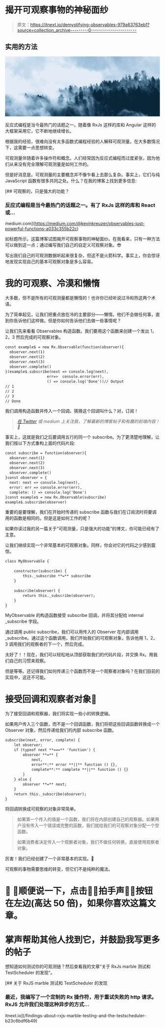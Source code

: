 # 揭开可观察事物的神秘面纱

> 原文：<https://itnext.io/demystifying-observables-979a63763eb1?source=collection_archive---------0----------------------->

## 实用的方法

![](img/94eeeec4ecb5bbb4af763b00c57a8fd2.png)

反应式编程是当今最热门的话题之一。随着像 RxJs 这样的库和 Angular 这样的大框架采用它，它不断地继续增长。

根据我的经验，很难向没有太多函数式编程经验的人解释可观测量。在大多数情况下，这需要一点思想转变。

可观测量伴随着许多操作符和概念。人们经常因为反应式编程而过度紧张，因为他们从来没有完全理解可观测量是如何工作的。

但是好消息是。可观测量的主要概念并不像乍看上去那么复杂。事实上，它们与纯 JavaScript 函数有很多共同之处。什么？在我的博客上找到更多信息:

[](https://medium.com/@kevinkreuzer/observables-just-powerful-functions-a033c355b22c) [## 可观察的，只是强大的功能？

### 反应式编程是当今最热门的话题之一。有了 RxJs 这样的库和 React 或…

medium.com](https://medium.com/@kevinkreuzer/observables-just-powerful-functions-a033c355b22c) 

如标题所示，这篇博客试图揭开可观察事物的神秘面纱。在我看来，只有一种方法可以做到这一点；通过编写我们自己的自定义可观察对象。😎

写出我们自己的可观测数据听起来很复杂，但这不是火箭科学。事实上，你会惊讶地发现实现自己的基本可观察对象是多么容易。

# 我的可观察、冷漠和懒惰

大多数，但不是所有的可观测量都是懒惰的！也许你已经听说过冷和热这两个术语。

为了简单起见，让我们把重点放在冷的主要部分——懒惰。他们不会做任何事，直到你告诉他们这样做。但是你如何告诉他们去做一些事情呢？

让我们先来看看 Observables 构造函数。我们要用这个函数来创建一个发出 1，2，3 然后完成的可观察对象。

```
const example$ = new Rx.Observable(function(observer){
  observer.next(1)
  observer.next(2)
  observer.next(3)
  observer.complete()
})example$.subscribe(next => console.log(next), 
                   err=>  console.error(err), 
                   () => console.log('Done'))// Output
// 1
// 2
// 3
// Done
```

我们调用构造函数并传入一个回调。猜猜这个回调叫什么？对，订阅！

> [*在 Twitter*](https://twitter.com/KevinKreuzer90) *或 medium 上关注我，了解最新的博客帖子和有趣的前端内容！🐤*

事实上，这就是我们之后要调用五行的同一个 subscribe。为了更清楚地理解，让我们按以下方式重构上面的代码片段:

```
const subscribe = function(observer){
  observer.next(1)
  observer.next(2)
  observer.next(3)
  observer.complete()
}const observer = {
  next: next => console.log(next),
  error: err => console.error(err),
  complete: () => console.log('Done')
}const example$ = new Rx.Observable(subscribe)
example$.subscribe(observer)
```

重要的是要理解，我们在开始时传递的 subscribe 函数与我们在订阅流时将要调用的函数是相同的。但是这是如何工作的呢？

如果你读过我的另一篇关于“可观测量，只是强大的功能”的博文，你可能已经有了主意。

让我们继续实现一个非常基本的可观察对象。同样，你会对它的代码之少感到震惊。

```
class MyObservable {

    constructor(subscribe) {
        this._subscribe **=** subscribe
    }

    subscribe(observer) {
        return this._subscribe(observer);
    }
}
```

MyObservable 的构造函数接受 subscribe 回调，并将其分配给 internal _subscribe 字段。

通过调用 public subscribe，我们可以用传入的 Observer 在内部调用 _subscribe。通过这个函数调用，我们开始我们的可观察对象，告诉他用 1，2，3 调用我们的观察者的下一个，然后完成。

太好了！！现在，我们可以轻松地从顶部获取我们的代码片段，并交换 Rx。用我们自己的习惯来观察。

但是等等。还记得我们如何传递三个函数而不是一个观察者对象吗？在我们目前的实现中，这还不可能。

# 接受回调和观察者对象🤝

为了接受回调和观察器，我们将实现一些小的转换逻辑。

如果用户传入三个函数，而不是一个回调函数，我们将把这些回调函数转换成一个 Observer 对象，然后传递给我们的内部 subscribe 函数。

```
subscribe(next, error, complete) {
    let observer;
    if (typeof next **===** 'function') {
        observer **=** {
            next,
            error**:** error **||** function () {},
            complete**:** complete **||** function () {}
        }
    } else {
        observer **=** next;
    }
    return this._subscribe(observer);
}
```

将回调转换成可观察的对象非常简单。

> 如果第一个传入的值是一个函数，我们将在内部创建自己的观察器。如果用户没有传入一个错误或完整的函数，我们就给我们的可观察对象分配一个空函数。
> 
> 如果消费者决定传入一个观察者对象，我们不做任何转换，直接使用观察者对象。

厉害！我们已经创建了一个非常基本的实现。🤠

可观察的事物需要思维的转变，但它们不是纯粹的魔法。

# 🧞‍ 🙏顺便说一下，点击👏🏻拍手声👏🏻按钮在左边(高达 50 倍)，如果你喜欢这篇文章。

# 掌声帮助其他人找到它，并鼓励我写更多的帖子

想知道如何测试你的可观测链？然后查看我的文章“关于 RxJs marble 测试和 TestScheduler 的发现”。

[](/findings-about-rxjs-marble-testing-and-the-testscheduler-b23c6bdf6b49) [## 关于 RxJS marble 测试和 TestScheduler 的发现

### 最近，我编写了一个定制的 Rx 操作符，用于重试失败的 http 请求。RxJS 允许我们处理这种异步的方式…

itnext.io](/findings-about-rxjs-marble-testing-and-the-testscheduler-b23c6bdf6b49)